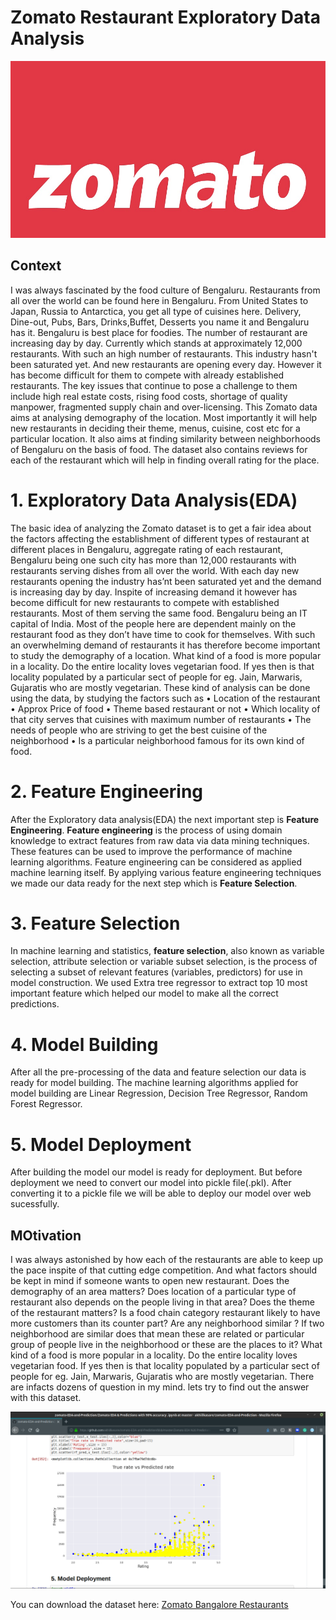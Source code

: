 
# Zomato Restaurant Exploratory Data Analysis
![Zomato](https://github.com/akhiilkasare/zomato-EDA-and-Prediction/blob/master/Images/Zomato-flat-logo.jpg)

## Context
I was always fascinated by the food culture of Bengaluru. Restaurants from all over the world can be found here in Bengaluru. From United States to Japan, Russia to Antarctica, you get all type of cuisines here. Delivery, Dine-out, Pubs, Bars, Drinks,Buffet, Desserts you name it and Bengaluru has it. Bengaluru is best place for foodies. The number of restaurant are increasing day by day. Currently which stands at approximately 12,000 restaurants. With such an high number of restaurants. This industry hasn't been saturated yet. And new restaurants are opening every day. However it has become difficult for them to compete with already established restaurants. The key issues that continue to pose a challenge to them include high real estate costs, rising food costs, shortage of quality manpower, fragmented supply chain and over-licensing. This Zomato data aims at analysing demography of the location. Most importantly it will help new restaurants in deciding their theme, menus, cuisine, cost etc for a particular location. It also aims at finding similarity between neighborhoods of Bengaluru on the basis of food. The dataset also contains reviews for each of the restaurant which will help in finding overall rating for the place.

# 1. Exploratory Data Analysis(EDA)

The basic idea of analyzing the Zomato dataset is to get a fair idea about the factors affecting the establishment of different types of restaurant at different places in Bengaluru, aggregate rating of each restaurant, Bengaluru being one such city has more than 12,000 restaurants with restaurants serving dishes from all over the world. With each day new restaurants opening the industry has’nt been saturated yet and the demand is increasing day by day. Inspite of increasing demand it however has become difficult for new restaurants to compete with established restaurants. Most of them serving the same food. Bengaluru being an IT capital of India. Most of the people here are dependent mainly on the restaurant food as they don’t have time to cook for themselves. With such an overwhelming demand of restaurants it has therefore become important to study the demography of a location. What kind of a food is more popular in a locality. Do the entire locality loves vegetarian food. If yes then is that locality populated by a particular sect of people for eg. Jain, Marwaris, Gujaratis who are mostly vegetarian. These kind of analysis can be done using the data, by studying the factors such as • Location of the restaurant • Approx Price of food • Theme based restaurant or not • Which locality of that city serves that cuisines with maximum number of restaurants • The needs of people who are striving to get the best cuisine of the neighborhood • Is a particular neighborhood famous for its own kind of food.

# 2. Feature Engineering

After the Exploratory data analysis(EDA) the next important step is **Feature Engineering**. **Feature engineering** is the process of using domain knowledge to extract features from raw data via data mining techniques. These features can be used to improve the performance of machine learning algorithms. Feature engineering can be considered as applied machine learning itself. By applying various feature engineering techniques we made our data ready for the next step which is **Feature Selection**.

# 3. Feature Selection

In machine learning and statistics, **feature selection**, also known as variable selection, attribute selection or variable subset selection, is the process of selecting a subset of relevant features (variables, predictors) for use in model construction. We used Extra tree regressor to extract top 10 most important feature which helped our model to make all the correct predictions.

# 4. Model Building
After all the pre-processing of the data and feature selection our data is ready for model building. The machine learning algorithms applied for model building are Linear Regression, Decision Tree Regressor, Random Forest Regressor.

# 5. Model Deployment

After building the model our model is ready for deployment. But before deployment we need to convert our model into pickle file(.pkl).
After converting it to a pickle file we will be able to deploy our model over web sucessfully.

## MOtivation

I was always astonished by how each of the restaurants are able to keep up the pace inspite of that cutting edge competition. And what factors should be kept in mind if someone wants to open new restaurant. Does the demography of an area matters? Does location of a particular type of restaurant also depends on the people living in that area? Does the theme of the restaurant matters? Is a food chain category restaurant likely to have more customers than its counter part? Are any neighborhood similar ? If two neighborhood are similar does that mean these are related or particular group of people live in the neighborhood or these are the places to it? What kind of a food is more popular in a locality. Do the entire locality loves vegetarian food. If yes then is that locality populated by a particular sect of people for eg. Jain, Marwaris, Gujaratis who are mostly vegetarian. There are infacts dozens of question in my mind. lets try to find out the answer with this dataset.

![Preview](https://github.com/akhiilkasare/zomato-EDA-and-Prediction/blob/master/Images/Screenshot%20from%202020-07-21%2016-59-00.png)


You can download the dataset here: [Zomato Bangalore Restaurants](https://www.kaggle.com/himanshupoddar/zomato-bangalore-restaurants/download)

